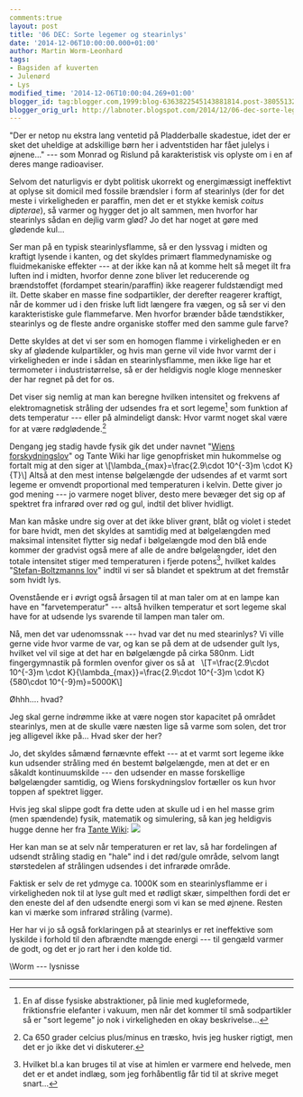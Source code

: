 ```yaml
---
comments:true
layout: post
title: '06 DEC: Sorte legemer og stearinlys'
date: '2014-12-06T10:00:00.000+01:00'
author: Martin Worm-Leonhard
tags:
- Bagsiden af kuverten
- Julenørd
- Lys
modified_time: '2014-12-06T10:00:04.269+01:00'
blogger_id: tag:blogger.com,1999:blog-6363822545143881814.post-3805513231208968517
blogger_orig_url: http://labnoter.blogspot.com/2014/12/06-dec-sorte-legemer-og-stearinlys.html
---
```


"Der er netop nu ekstra lang ventetid på Pladderballe skadestue, idet
der er sket det uheldige at adskillige børn her i adventstiden har fået
julelys i øjnene..." --- som Monrad og Rislund på karakteristisk vis
oplyste om i en af deres mange radioaviser.

Selvom det naturligvis er dybt politisk ukorrekt og energimæssigt
ineffektivt at oplyse sit domicil med fossile brændsler i form af
stearinlys (der for det meste i virkeligheden er paraffin, men det er et
stykke kemisk *coitus dipterae*), så varmer og hygger det jo alt sammen,
men hvorfor har stearinlys sådan en dejlig varm glød? Jo det har noget
at gøre med glødende kul...

Ser man på en typisk stearinlysflamme, så er den lyssvag i midten og
kraftigt lysende i kanten, og det skyldes primært flammedynamiske og
fluidmekaniske effekter --- at der ikke kan nå at komme helt så meget ilt
fra luften ind i midten, hvorfor denne zone bliver let reducerende og
brændstoffet (fordampet stearin/paraffin) ikke reagerer fuldstændigt med
ilt. Dette skaber en masse fine sodpartikler, der derefter reagerer
kraftigt, når de kommer ud i den friske luft lidt længere fra vægen, og
så ser vi den karakteristiske gule flammefarve.
Men hvorfor brænder både tændstikker, stearinlys og de fleste andre
organiske stoffer med den samme gule farve?

Dette skyldes at det vi ser som en homogen flamme i virkeligheden er en
sky af glødende kulpartikler, og hvis man gerne vil vide hvor varmt der
i virkeligheden er inde i sådan en stearinlysflamme, men ikke lige har
et termometer i industristørrelse, så er der heldigvis nogle kloge
mennesker der har regnet på det for os.

Det viser sig nemlig at man kan beregne hvilken intensitet og frekvens
af elektromagnetisk stråling der udsendes fra et sort legeme[^1] som
funktion af dets temperatur --- eller på almindeligt dansk: Hvor varmt
noget skal være for at være rødglødende.[^2]

Dengang jeg stadig havde fysik gik det under navnet "[Wiens
forskydningslov](http://en.wikipedia.org/wiki/Wien_approximation)" og
Tante Wiki har lige genopfrisket min hukommelse og fortalt mig at den
siger at \\[\lambda_{max}=\frac{2.9\cdot 10^{-3}m \cdot K}{T}\\]
Altså at den mest intense bølgelængde der udsendes af et varmt sort
legeme er omvendt proportional med temperaturen i kelvin. Dette giver jo
god mening --- jo varmere noget bliver, desto mere bevæger det sig op af
spektret fra infrarød over rød og gul, indtil det bliver hvidligt.

Man kan måske undre sig over at det ikke bliver grønt, blåt og violet i
stedet for bare hvidt, men det skyldes at samtidig med at bølgelængden
med maksimal intensitet flytter sig nedaf i bølgelængde mod den blå ende
kommer der gradvist også mere af alle de andre bølgelængder, idet den
totale intensitet stiger med temperaturen i fjerde potens[^3], hvilket
kaldes "[Stefan-Boltzmanns
lov](http://en.wikipedia.org/wiki/Stefan%E2%80%93Boltzmann_law)" indtil
vi ser så blandet et spektrum at det fremstår som hvidt lys.

Ovenstående er i øvrigt også årsagen til at man taler om at en lampe kan
have en "farvetemperatur" --- altså hvilken temperatur et sort legeme skal
have for at udsende lys svarende til lampen man taler om.

Nå, men det var udenomssnak --- hvad var det nu med stearinlys? Vi ville
gerne vide hvor varme de var, og kan se på dem at de udsender gult lys,
hvilket vel vil sige at det har en bølgelængde på cirka 580nm. Lidt
fingergymnastik på formlen ovenfor giver os så at  
\\[T=\frac{2.9\cdot 10^{-3}m \cdot K}{\lambda_{max}}=\frac{2.9\cdot 10^{-3}m \cdot K}{580\cdot 10^{-9}m}=5000K\\]

Øhhh.... hvad?

Jeg skal gerne indrømme ikke at være nogen stor kapacitet på området
stearinlys, men at de skulle være næsten lige så varme som solen, det
tror jeg alligevel ikke på... Hvad sker der her?

Jo, det skyldes såmænd førnævnte effekt --- at et varmt sort legeme ikke
kun udsender stråling med én bestemt bølgelængde, men at det er en
såkaldt kontinuumskilde --- den udsender en masse forskellige bølgelængder
samtidig, og Wiens forskydningslov fortæller os kun hvor toppen af
spektret ligger.

Hvis jeg skal slippe godt fra dette uden at skulle ud i en hel masse
grim (men spændende) fysik, matematik og simulering, så kan jeg
heldigvis hugge denne her fra [Tante Wiki](https://commons.wikimedia.org/wiki/File:Black_body.svg#/media/File:Black_body.svg):
[![]({{site.url}}/images/-2djCYcl9Si8/VHzeY27bwrI/AAAAAAAACig/lq3QpgjxsQM/s1600/600px-Black_body.svg.png)]({{site.url}}/images/-2djCYcl9Si8/VHzeY27bwrI/AAAAAAAACig/lq3QpgjxsQM/s1600/600px-Black_body.svg.png)

Her kan man se at selv når temperaturen er ret lav, så har fordelingen
af udsendt stråling stadig en "hale" ind i det rød/gule område, selvom
langt størstedelen af strålingen udsendes i det infrarøde område.

Faktisk er selv de ret ydmyge ca. 1000K som en stearinlysflamme er i
virkeligheden nok til at lyse gult med et rødligt skær, simpelthen fordi
det er den eneste del af den udsendte energi som vi kan se med øjnene.
Resten kan vi mærke som infrarød stråling (varme).

Her har vi jo så også forklaringen på at stearinlys er ret ineffektive
som lyskilde i forhold til den afbrændte mængde energi --- til gengæld
varmer de godt, og det er jo rart her i den kolde tid.

\\Worm --- lysnisse

------------------------------------------------------------------------

[^1]: En af disse fysiske abstraktioner, på linie med kugleformede,
    friktionsfrie elefanter i vakuum, men når det kommer til små
    sodpartikler så er "sort legeme" jo nok i virkeligheden en okay
    beskrivelse...

[^2]: Ca 650 grader celcius plus/minus en træsko, hvis jeg husker
    rigtigt, men det er jo ikke det vi diskuterer.

[^3]: Hvilket bl.a kan bruges til at vise at himlen er varmere end
    helvede, men det er et andet indlæg, som jeg forhåbentlig får tid til at
    skrive meget snart...

